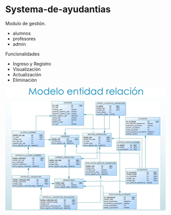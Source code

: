 # Systema-de-ayudantias

Modulo de gestión.

- alumnos
- profesores
- admin

Funcionalidades

- Ingreso y Registro
- Visualización
- Actualización
- Eliminación

![plot](https://github.com/ChristopherMaur/Systema-de-ayudantias/blob/main/MER2.png)
